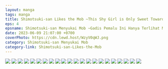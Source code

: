 ```yaml
---
layout: manga
tags: manga
title: Shimotsuki-san Likes the Mob ~This Shy Girl is Only Sweet Towards Me~ - C4 ID Translation
eps: 4
epsname: Shimotsuki-san Menyukai Mob ~Gadis Pemalu Ini Hanya Terlihat Manis di Hadapanku~
date: 2023-06-09 21:07:00 +0700
coverPhoto: https://cdn.lewd.host/WzyV0qWJ.png
category: Shimotsuki-san Menyukai Mob
category-link: Shimotsuki-san-Likes-the-Mob
---
```


![](https://cdn.lewd.host/hdccSxaf.png)
![](https://cdn.lewd.host/t41fQ6Aw.png)
![](https://cdn.lewd.host/j9lmz7Pf.png)
![](https://cdn.lewd.host/I4qouL1y.png)
![](https://cdn.lewd.host/ZPXxSwSD.png)
![](https://cdn.lewd.host/9cogA9Pn.png)
![](https://cdn.lewd.host/QKrysfsg.png)
![](https://cdn.lewd.host/AdvVWMuq.png)
![](https://cdn.lewd.host/92uEktLf.png)
![](https://cdn.lewd.host/aWzGWKDN.png)
![](https://cdn.lewd.host/kOkccanr.png)
![](https://cdn.lewd.host/IGvze3YP.png)
![](https://cdn.lewd.host/4QZxkoPE.png)
![](https://cdn.lewd.host/joDb385Y.png)
![](https://cdn.lewd.host/hS4S46Fz.png)
![](https://cdn.lewd.host/RTtwTHXi.png)
![](https://cdn.lewd.host/tbyfyVRH.png)
![](https://cdn.lewd.host/f2ocWg66.png)
![](https://cdn.lewd.host/sNSuHTF7.png)
![](https://cdn.lewd.host/rRWcNwzh.png)
![](https://cdn.lewd.host/xVKRT5ki.png)
![](https://cdn.lewd.host/7CqBuQj4.png)